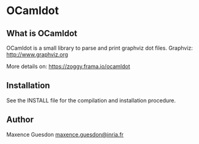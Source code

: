 # OCamldot

## What is OCamldot

OCamldot is a small library to parse and print graphviz dot files.
Graphviz: http://www.graphviz.org

More details on:
  https://zoggy.frama.io/ocamldot

## Installation

See the INSTALL file for the compilation and installation procedure.

## Author

Maxence Guesdon <maxence.guesdon@inria.fr>
